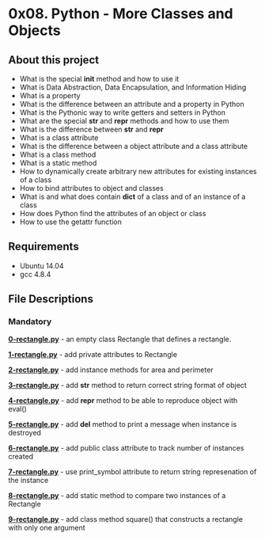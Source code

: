 # 0x08. Python - More Classes and Objects
## About this project

* What is the special __init__ method and how to use it
* What is Data Abstraction, Data Encapsulation, and Information Hiding
* What is a property
* What is the difference between an attribute and a property in Python
* What is the Pythonic way to write getters and setters in Python
* What are the special __str__ and __repr__ methods and how to use them
* What is the difference between __str__ and __repr__
* What is a class attribute
* What is the difference between a object attribute and a class attribute
* What is a class method
* What is a static method
* How to dynamically create arbitrary new attributes for existing instances of a class
* How to bind attributes to object and classes
* What is and what does contain __dict__ of a class and of an instance of a class
* How does Python find the attributes of an object or class
* How to use the getattr function


## Requirements
- Ubuntu 14.04
- gcc 4.8.4

## File Descriptions
### Mandatory
**[0-rectangle.py](0-rectangle.py)** - an empty class Rectangle that defines a rectangle.

**[1-rectangle.py](1-rectangle.py)** - add private attributes to Rectangle

**[2-rectangle.py](2-rectangle.py)** - add instance methods for area and perimeter

**[3-rectangle.py](3-rectangle.py)** - add __str__ method to return correct string format of object

**[4-rectangle.py](4-rectangle.py)** - add __repr__ method to be able to reproduce object with eval()

**[5-rectangle.py](5-rectangle.py)** - add __del__ method to print a message when instance is destroyed

**[6-rectangle.py](6-rectangle.py)** - add public class attribute to track number of instances created

**[7-rectangle.py](7-rectangle.py)** - use print_symbol attribute to return string represenation of the instance

**[8-rectangle.py](8-rectangle.py)** - add static method to compare two instances of a Rectangle

**[9-rectangle.py](9-rectangle.py)** - add class method square() that constructs a rectangle with only one argument
